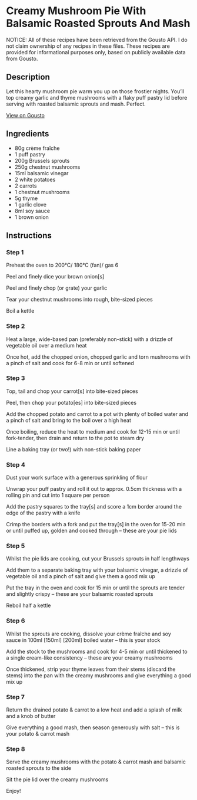 # Creamy Mushroom Pie With Balsamic Roasted Sprouts And Mash

NOTICE: All of these recipes have been retrieved from the Gousto API. I do not claim ownership of any recipes in these files. These recipes are provided for informational purposes only, based on publicly available data from Gousto.

## Description

Let this hearty mushroom pie warm you up on those frostier nights. You’ll top creamy garlic and thyme mushrooms with a flaky puff pastry lid before serving with roasted balsamic sprouts and mash. Perfect.

[View on Gousto](https://www.gousto.co.uk/recipes/cookbook/creamy-mushroom-pie-balsamic-roasted-sprouts-mash)

## Ingredients

- 80g crème fraîche
- 1 puff pastry
- 200g Brussels sprouts
- 250g chestnut mushrooms
- 15ml balsamic vinegar
- 2 white potatoes
- 2 carrots
- 1 chestnut mushrooms
- 5g thyme
- 1 garlic clove
- 8ml soy sauce
- 1 brown onion

## Instructions


### Step 1

Preheat the oven to 200°C/ 180°C (fan)/ gas 6

Peel and finely dice your brown onion[s]

Peel and finely chop (or grate) your garlic

Tear your chestnut mushrooms into rough, bite-sized pieces

Boil a kettle


### Step 2

Heat a large, wide-based pan (preferably non-stick) with a drizzle of vegetable oil over a medium heat

Once hot, add the chopped onion, chopped garlic and torn mushrooms with a pinch of salt and cook for 6-8 min or until softened


### Step 3

Top, tail and chop your carrot[s] into bite-sized pieces

Peel, then chop your potato[es] into bite-sized pieces

Add the chopped potato and carrot to a pot with plenty of boiled water and a pinch of salt and bring to the boil over a high heat

Once boiling, reduce the heat to medium and cook for 12-15 min or until fork-tender, then drain and return to the pot to steam dry

Line a baking tray (or two!) with non-stick baking paper


### Step 4

Dust your work surface with a generous sprinkling of flour

Unwrap your puff pastry and roll it out to approx. 0.5cm thickness with a rolling pin and cut into<span class="text-danger"> </span>1 square per person

Add the pastry squares to the tray[s]<span class="text-danger"> </span>and score a 1cm border around the edge of the pastry with a knife

Crimp the borders with a fork and put the tray[s] in the oven for 15-20 min or until puffed up, golden and cooked through – these are your pie lids


### Step 5

Whilst the pie lids are cooking, cut your Brussels sprouts in half lengthways

Add them to a separate baking tray with your balsamic vinegar, a drizzle of vegetable oil and a pinch of salt and give them a good mix up

Put the tray in the oven and cook for 15 min or until the sprouts are tender and slightly crispy – these are your balsamic roasted sprouts

Reboil half a kettle


### Step 6

Whilst the sprouts are cooking, dissolve your crème fraîche and soy sauce in 100ml <span class="text-purple">[150ml]<span class="text-danger"> </span>[200ml]</span> boiled water – this is your stock

Add the stock to the mushrooms and cook for 4-5 min or until thickened to a single cream-like consistency – these are your creamy mushrooms

Once thickened, strip your thyme leaves from their stems (discard the stems) into the pan with the creamy mushrooms and give everything a good mix up


### Step 7

Return the drained potato & carrot to a low heat and add a splash of milk and a knob of butter

Give everything a good mash, then season generously with salt – this is your potato & carrot mash

### Step 8

Serve the creamy mushrooms with the potato & carrot mash and balsamic roasted sprouts to the side

Sit the pie lid over the creamy mushrooms

Enjoy!

